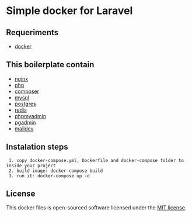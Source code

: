 Simple docker for Laravel
========


## Requeriments
* [docker](https://www.docker.com/)


## This boilerplate contain
* [nginx](https://nginx.org)
* [php](https://php.net)
* [composer](https://getcomposer.org/)
* [mysql](https://www.mysql.com/)
* [postgres](https://www.postgresql.org/)
* [redis](https://redis.io/)
* [phpmyadmin](https://www.phpmyadmin.net/)
* [pgadmin](https://www.pgadmin.org/)
* [maildev](https://github.com/maildev/maildev)

## Instalation steps
```
 1. copy docker-compose.yml, Dockerfile and docker-compose folder to inside your project
 2. build image: docker-compose build
 3. run it: docker-compose up -d
```

## License
This docker files is open-sourced software licensed under the [MIT license](https://opensource.org/licenses/MIT).

